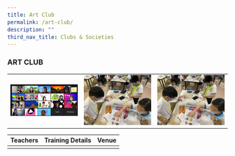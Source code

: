 ```yaml
---
title: Art Club
permalink: /art-club/
description: ""
third_nav_title: Clubs & Societies
---
```

### ART CLUB

<table>
	<tr>
		<td><img src="/images/ArtClub-1.jpg"/></td>
		<td><img src="/images/ArtClub-2.jpg"/></td>
		<td><img src="/images/ArtClub-3.jpg"/></td>
	</tr>
</table>


| Teachers | Training Details | Venue |
| --- | --- | --- |
| | | |